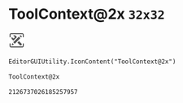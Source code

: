 # ToolContext@2x `32x32`
<img src="/img/ToolContext@2x.png" width=32 height=32>

``` CSharp
EditorGUIUtility.IconContent("ToolContext@2x")
```
```
ToolContext@2x
```
```
2126737026185257957
```
